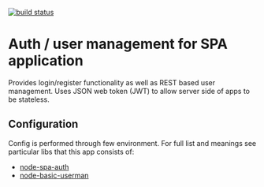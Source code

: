 [![build status](https://api.travis-ci.org/vencax/node-sss-auth.svg)](https://travis-ci.org/vencax/node-sss-auth)

# Auth / user management for SPA application

Provides login/register functionality as well as REST based user management.
Uses JSON web token (JWT) to allow server side of apps to be stateless.

## Configuration

Config is performed through few environment.
For full list and meanings see particular libs that this app consists of:

- [node-spa-auth](https://github.com/vencax/node-spa-auth)
- [node-basic-userman](https://github.com/vencax/node-basic-userman)
